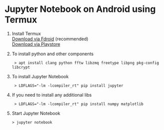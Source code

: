 # Jupyter Notebook on Android using Termux

1. Install Termux  
[Download via Fdroid](https://f-droid.org/packages/com.termux/) (recommended)  
[Download via Playstore](https://play.google.com/store/apps/details?id=com.termux)  


2. To install python and other components  

        > apt install clang python fftw libzmq freetype libpng pkg-config libcrypt
  
3. To install Jupyter Notebook

        > LDFLAGS="-lm -lcompiler_rt" pip install jupyter
       
4. If you need to install any additional libs  

        > LDFLAGS="-lm -lcompiler_rt" pip install numpy matplotlib  
      
5. Start Jupyter Notebook  
       
       > jupyter notebook

